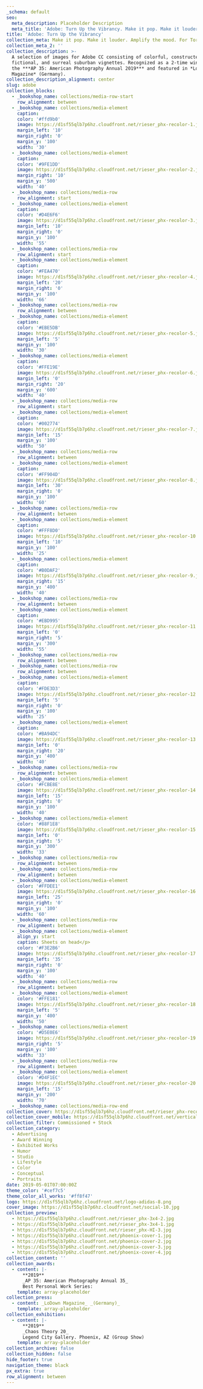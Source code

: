 ```yaml
---
_schema: default
seo:
  meta_description: Placeholder Description
  meta_title: 'Adobe: Turn Up the Vibrancy. Make it pop. Make it louder'
title: 'Adobe: Turn Up the Vibrancy'
collection_meta: Make it pop. Make it louder. Amplify the mood. For Torpedo London
collection_meta_2: ''
collection_description: >-
  A selection of images for Adobe CC consisting of colorful, constructed,
  fictional, and surreal suburban vignettes. Recognized as a 2-time winner in
  the ***AP 35: American Photography Annual 2019*** and featured in *LoDown
  Magazine* (Germany).
collection_description_alignment: center
slug: adobe
collection_blocks:
  - _bookshop_name: collections/media-row-start
    row_alignment: between
  - _bookshop_name: collections/media-element
    caption:
    color: '#ffd9b0'
    image: https://d1sf55qlb7p6hz.cloudfront.net/rieser_phx-recolor-1.jpg
    margin_left: '10'
    margin_right: '0'
    margin_y: '100'
    width: '30'
  - _bookshop_name: collections/media-element
    caption:
    color: '#9FE1DD'
    image: https://d1sf55qlb7p6hz.cloudfront.net/rieser_phx-recolor-2.jpg
    margin_right: '10'
    margin_y: '500'
    width: '40'
  - _bookshop_name: collections/media-row
    row_alignment: start
  - _bookshop_name: collections/media-element
    caption:
    color: '#D4E6F6'
    image: https://d1sf55qlb7p6hz.cloudfront.net/rieser_phx-recolor-3.jpg
    margin_left: '10'
    margin_right: '0'
    margin_y: '100'
    width: '55'
  - _bookshop_name: collections/media-row
    row_alignment: start
  - _bookshop_name: collections/media-element
    caption:
    color: '#FEA470'
    image: https://d1sf55qlb7p6hz.cloudfront.net/rieser_phx-recolor-4.jpg
    margin_left: '20'
    margin_right: '0'
    margin_y: '100'
    width: '66'
  - _bookshop_name: collections/media-row
    row_alignment: between
  - _bookshop_name: collections/media-element
    caption:
    color: '#EBE5DB'
    image: https://d1sf55qlb7p6hz.cloudfront.net/rieser_phx-recolor-5.jpg
    margin_left: '5'
    margin_y: '100'
    width: '30'
  - _bookshop_name: collections/media-element
    caption:
    color: '#FFE19E'
    image: https://d1sf55qlb7p6hz.cloudfront.net/rieser_phx-recolor-6.jpg
    margin_left: '0'
    margin_right: '20'
    margin_y: '600'
    width: '40'
  - _bookshop_name: collections/media-row
    row_alignment: start
  - _bookshop_name: collections/media-element
    caption:
    color: '#002774'
    image: https://d1sf55qlb7p6hz.cloudfront.net/rieser_phx-recolor-7.jpg
    margin_left: '15'
    margin_y: '100'
    width: '50'
  - _bookshop_name: collections/media-row
    row_alignment: between
  - _bookshop_name: collections/media-element
    caption:
    color: '#FF904D'
    image: https://d1sf55qlb7p6hz.cloudfront.net/rieser_phx-recolor-8.jpg
    margin_left: '30'
    margin_right: '0'
    margin_y: '100'
    width: '60'
  - _bookshop_name: collections/media-row
    row_alignment: between
  - _bookshop_name: collections/media-element
    caption:
    color: '#FFF8D0'
    image: https://d1sf55qlb7p6hz.cloudfront.net/rieser_phx-recolor-10.jpg
    margin_left: '10'
    margin_y: '100'
    width: '25'
  - _bookshop_name: collections/media-element
    caption:
    color: '#B0DAF2'
    image: https://d1sf55qlb7p6hz.cloudfront.net/rieser_phx-recolor-9.jpg
    margin_right: '15'
    margin_y: '400'
    width: '40'
  - _bookshop_name: collections/media-row
    row_alignment: between
  - _bookshop_name: collections/media-element
    caption:
    color: '#EBD995'
    image: https://d1sf55qlb7p6hz.cloudfront.net/rieser_phx-recolor-11.jpg
    margin_left: '0'
    margin_right: '5'
    margin_y: '300'
    width: '55'
  - _bookshop_name: collections/media-row
    row_alignment: between
  - _bookshop_name: collections/media-row
    row_alignment: between
  - _bookshop_name: collections/media-element
    caption:
    color: '#FDE3D3'
    image: https://d1sf55qlb7p6hz.cloudfront.net/rieser_phx-recolor-12.jpg
    margin_left: '5'
    margin_right: '0'
    margin_y: '100'
    width: '25'
  - _bookshop_name: collections/media-element
    caption:
    color: '#BA94DC'
    image: https://d1sf55qlb7p6hz.cloudfront.net/rieser_phx-recolor-13.jpg
    margin_left: '0'
    margin_right: '20'
    margin_y: '400'
    width: '40'
  - _bookshop_name: collections/media-row
    row_alignment: between
  - _bookshop_name: collections/media-element
    color: '#FCBE8E'
    image: https://d1sf55qlb7p6hz.cloudfront.net/rieser_phx-recolor-14.jpg
    margin_left: '15'
    margin_right: '0'
    margin_y: '100'
    width: '40'
  - _bookshop_name: collections/media-element
    color: '#88F1E8'
    image: https://d1sf55qlb7p6hz.cloudfront.net/rieser_phx-recolor-15.jpg
    margin_left: '0'
    margin_right: '5'
    margin_y: '300'
    width: '33'
  - _bookshop_name: collections/media-row
    row_alignment: between
  - _bookshop_name: collections/media-row
    row_alignment: between
  - _bookshop_name: collections/media-element
    color: '#FFDEE1'
    image: https://d1sf55qlb7p6hz.cloudfront.net/rieser_phx-recolor-16.jpg
    margin_left: '25'
    margin_right: '0'
    margin_y: '100'
    width: '60'
  - _bookshop_name: collections/media-row
    row_alignment: between
  - _bookshop_name: collections/media-element
    align_y: start
    caption: Sheets on head</p>
    color: '#F3E2B6'
    image: https://d1sf55qlb7p6hz.cloudfront.net/rieser_phx-recolor-17.jpg
    margin_left: '35'
    margin_right: '0'
    margin_y: '100'
    width: '40'
  - _bookshop_name: collections/media-row
    row_alignment: between
  - _bookshop_name: collections/media-element
    color: '#FFE181'
    image: https://d1sf55qlb7p6hz.cloudfront.net/rieser_phx-recolor-18.jpg
    margin_left: '5'
    margin_y: '400'
    width: '50'
  - _bookshop_name: collections/media-element
    color: '#D5E0E6'
    image: https://d1sf55qlb7p6hz.cloudfront.net/rieser_phx-recolor-19.jpg
    margin_right: '5'
    margin_y: '100'
    width: '33'
  - _bookshop_name: collections/media-row
    row_alignment: between
  - _bookshop_name: collections/media-element
    color: '#D4F1EC'
    image: https://d1sf55qlb7p6hz.cloudfront.net/rieser_phx-recolor-20.jpg
    margin_left: '15'
    margin_y: '200'
    width: '70'
  - _bookshop_name: collections/media-row-end
collection_cover: https://d1sf55qlb7p6hz.cloudfront.net/rieser_phx-recolor-16.jpg
collection_cover_mobile: https://d1sf55qlb7p6hz.cloudfront.net/verticalcovers-1.jpg
collection_filter: Commissioned + Stock
collection_category:
  - Advertising
  - Award Winning
  - Exhibited Works
  - Humor
  - Studio
  - Lifestyle
  - Color
  - Conceptual
  - Portraits
date: 2019-05-01T07:00:00Z
theme_color: '#cef7c5'
theme_color_all_works: '#ff8f47'
logo: https://d1sf55qlb7p6hz.cloudfront.net/logo-adidas-8.png
cover_image: https://d1sf55qlb7p6hz.cloudfront.net/social-10.jpg
collection_preview:
  - https://d1sf55qlb7p6hz.cloudfront.net/rieser_phx-3x4-2.jpg
  - https://d1sf55qlb7p6hz.cloudfront.net/rieser_phx-3x4-1.jpg
  - https://d1sf55qlb7p6hz.cloudfront.net/rieser_phx-HI-3.jpg
  - https://d1sf55qlb7p6hz.cloudfront.net/phoenix-cover-1.jpg
  - https://d1sf55qlb7p6hz.cloudfront.net/phoenix-cover-2.jpg
  - https://d1sf55qlb7p6hz.cloudfront.net/phoenix-cover-3.jpg
  - https://d1sf55qlb7p6hz.cloudfront.net/phoenix-cover-4.jpg
collection_content: ''
collection_awards:
  - content: |-
      **2019**  
      _AP 35: American Photography Annual 35_  
      Best Personal Work Series:
    template: array-placeholder
collection_press:
  - content: _LoDown Magazine_ _(Germany)_
    template: array-placeholder
collection_exhibition:
  - content: |-
      **2019**  
      _Chaos Theory 20_  
      Legend City Gallery. Phoenix, AZ (Group Show)
    template: array-placeholder
collection_archive: false
collection_hidden: false
hide_footer: true
navigation_theme: black
px_extra: true
row_alignment: between
---
```


